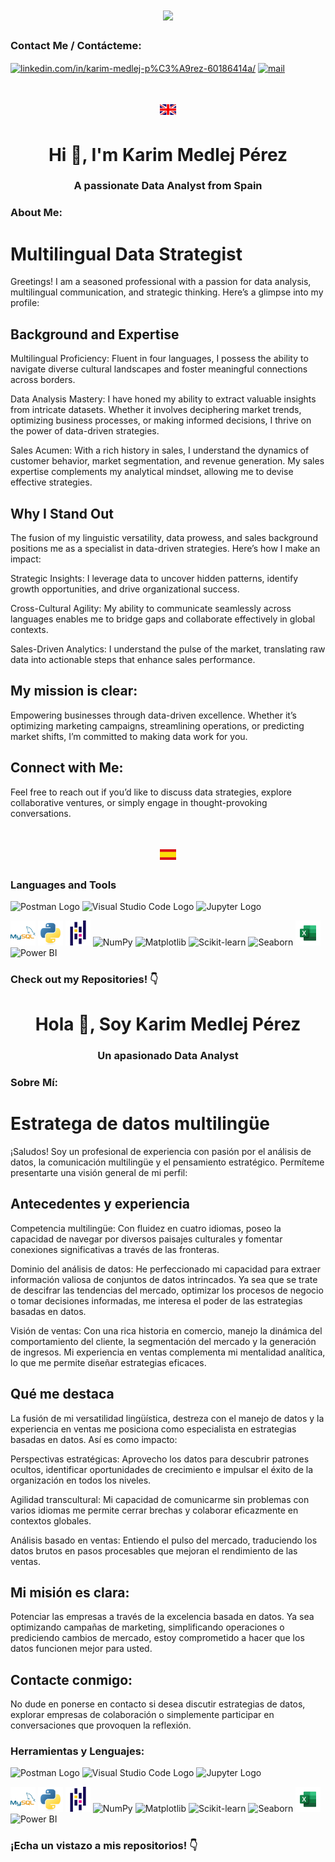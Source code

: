 <h1 align="center">
  <img src="https://github.com/Karim-Medlej/Karim-Medlej/blob/main/Karim%20Medlej%20P%C3%A9rez.png" />
</h1>

<h3 align="left">Contact Me / Contácteme:</h3>
<p align="left">
<a href="https://www.linkedin.com/in/karim-medlej/" rel="nofollow"><img align="center" src="https://www.vectorlogo.zone/logos/linkedin/linkedin-icon.svg" alt="linkedin.com/in/karim-medlej-p%C3%A9rez-60186414a/" height="30" width="40" style="max-width: 100%;"></a> 
<a href="mailto:karim.medlej.perez@gmail.com?Subject=Hola%20Karim%20nos%20gustaría%20conocerte"><img align="center" src="https://www.vectorlogo.zone/logos/gmail/gmail-icon.svg" height="35" width="35px" alt="mail" style="max-width: 100%;"></a>
</p>

<h1 align="center">
<img src="https://github.com/Karim-Medlej/Karim-Medlej/blob/main/gb.jpg" width="5%" height="5%">
</h1>

<h1 align="center">Hi 👋, I'm Karim Medlej Pérez</h1>
<h3 align="center">A passionate Data Analyst from Spain</h3>

<h3 align="left">About Me:</h3>
<p align="left">


# Multilingual Data Strategist
Greetings! I am a seasoned professional with a passion for data analysis, multilingual communication, and strategic thinking. Here’s a glimpse into my profile:

## Background and Expertise
Multilingual Proficiency: Fluent in four languages, I possess the ability to navigate diverse cultural landscapes and foster meaningful connections across borders.

Data Analysis Mastery: I have honed my ability to extract valuable insights from intricate datasets. Whether it involves deciphering market trends, optimizing business processes, or making informed decisions, I thrive on the power of data-driven strategies.

Sales Acumen: With a rich history in sales, I understand the dynamics of customer behavior, market segmentation, and revenue generation. My sales expertise complements my analytical mindset, allowing me to devise effective strategies.

## Why I Stand Out
The fusion of my linguistic versatility, data prowess, and sales background positions me as a specialist in data-driven strategies. Here’s how I make an impact:

Strategic Insights: I leverage data to uncover hidden patterns, identify growth opportunities, and drive organizational success.

Cross-Cultural Agility: My ability to communicate seamlessly across languages enables me to bridge gaps and collaborate effectively in global contexts.

Sales-Driven Analytics: I understand the pulse of the market, translating raw data into actionable steps that enhance sales performance.

## My mission is clear: 
Empowering businesses through data-driven excellence. Whether it’s optimizing marketing campaigns, streamlining operations, or predicting market shifts, I’m committed to making data work for you.

## Connect with Me:
Feel free to reach out if you’d like to discuss data strategies, explore collaborative ventures, or simply engage in thought-provoking conversations.

<h1 align="center">
<img src="https://github.com/Karim-Medlej/Karim-Medlej/blob/main/esp.jpg" width="5%" height="5%">
</h1>

<h3 align="left">Languages and Tools</h3>
<p align="left">
  <img src="https://www.vectorlogo.zone/logos/getpostman/getpostman-icon.svg" alt="Postman Logo" width="40" height="40"/>
  <img src="https://www.vectorlogo.zone/logos/visualstudio_code/visualstudio_code-ar21.svg" alt="Visual Studio Code Logo" width="90" height="40" style="max-width: 100%;"/>
  <img src="https://upload.wikimedia.org/wikipedia/commons/3/38/Jupyter_logo.svg" alt="Jupyter Logo" width="40" height="40"/>
</p>
<div class="images">
  <img src="https://raw.githubusercontent.com/devicons/devicon/master/icons/mysql/mysql-original-wordmark.svg" alt="MySQL" width="40" height="40" style="max-width: 100%; display: inline-block;">
  <img src="https://raw.githubusercontent.com/devicons/devicon/master/icons/python/python-original.svg" alt="Python" width="40" height="40" style="max-width: 100%; display: inline-block;">
  <img src="https://raw.githubusercontent.com/devicons/devicon/2ae2a900d2f041da66e950e4d48052658d850630/icons/pandas/pandas-original.svg" alt="Pandas" width="40" height="40" style="max-width: 100%;">
  <img src="https://upload.wikimedia.org/wikipedia/commons/6/67/Numpy-svgrepo-com.svg?uselang=es" alt="NumPy" width="40" height="40" style="max-width: 100%;">
  <img src="https://matplotlib.org/_static/logo2.svg" alt="Matplotlib" width="90" height="40" style="max-width: 100%;">
  <img src="https://upload.wikimedia.org/wikipedia/commons/0/05/Scikit_learn_logo_small.svg" alt="Scikit-learn" width="60" height="40" style="max-width: 100%;">
  <img src="https://seaborn.pydata.org/_images/logo-mark-lightbg.svg" alt="Seaborn" width="40" height="40" style="max-width: 100%;">
  <img src="https://github.com/Karim-Medlej/Karim-Medlej/blob/main/excel logo.png" width="40" height="40">
  <img src="https://upload.wikimedia.org/wikipedia/commons/c/cf/New_Power_BI_Logo.svg" alt="Power BI" width="40" height="40" style="max-width: 100%;">
</div>


### Check out my Repositories! 👇



<h1 align="center">Hola 👋, Soy Karim Medlej Pérez</h1>
<h3 align="center">Un apasionado Data Analyst</h3>

<h3 align="left">Sobre Mí:</h3>
<p align="left">


# Estratega de datos multilingüe
¡Saludos! Soy un profesional de experiencia con pasión por el análisis de datos, la comunicación multilingüe y el pensamiento estratégico. Permíteme presentarte una visión general de mi perfil:

## Antecedentes y experiencia
Competencia multilingüe: Con fluidez en cuatro idiomas, poseo la capacidad de navegar por diversos paisajes culturales y fomentar conexiones significativas a través de las fronteras.

Dominio del análisis de datos: He perfeccionado mi capacidad para extraer información valiosa de conjuntos de datos intrincados. Ya sea que se trate de descifrar las tendencias del mercado, optimizar los procesos de negocio o tomar decisiones informadas, me interesa el poder de las estrategias basadas en datos.

Visión de ventas: Con una rica historia en comercio, manejo la dinámica del comportamiento del cliente, la segmentación del mercado y la generación de ingresos. Mi experiencia en ventas complementa mi mentalidad analítica, lo que me permite diseñar estrategias eficaces.

## Qué me destaca
La fusión de mi versatilidad lingüística, destreza con el manejo de datos y la experiencia en ventas me posiciona como especialista en estrategias basadas en datos. Así es como impacto:

Perspectivas estratégicas: Aprovecho los datos para descubrir patrones ocultos, identificar oportunidades de crecimiento e impulsar el éxito de la organización en todos los niveles.

Agilidad transcultural: Mi capacidad de comunicarme sin problemas con varios idiomas me permite cerrar brechas y colaborar eficazmente en contextos globales.

Análisis basado en ventas: Entiendo el pulso del mercado, traduciendo los datos brutos en pasos procesables que mejoran el rendimiento de las ventas.

## Mi misión es clara: 
Potenciar las empresas a través de la excelencia basada en datos. Ya sea optimizando campañas de marketing, simplificando operaciones o prediciendo cambios de mercado, estoy comprometido a hacer que los datos funcionen mejor para usted.

## Contacte conmigo:
No dude en ponerse en contacto si desea discutir estrategias de datos, explorar empresas de colaboración o simplemente participar en conversaciones que provoquen la reflexión.

<h3 align="left">Herramientas y Lenguajes:</h3>
<p align="left">
  <img src="https://www.vectorlogo.zone/logos/getpostman/getpostman-icon.svg" alt="Postman Logo" width="40" height="40"/>
  <img src="https://www.vectorlogo.zone/logos/visualstudio_code/visualstudio_code-ar21.svg" alt="Visual Studio Code Logo" width="90" height="40" style="max-width: 100%;"/>
  <img src="https://upload.wikimedia.org/wikipedia/commons/3/38/Jupyter_logo.svg" alt="Jupyter Logo" width="40" height="40"/>
</p>
<div class="images">
  <img src="https://raw.githubusercontent.com/devicons/devicon/master/icons/mysql/mysql-original-wordmark.svg" alt="MySQL" width="40" height="40" style="max-width: 100%; display: inline-block;">
  <img src="https://raw.githubusercontent.com/devicons/devicon/master/icons/python/python-original.svg" alt="Python" width="40" height="40" style="max-width: 100%; display: inline-block;">
  <img src="https://raw.githubusercontent.com/devicons/devicon/2ae2a900d2f041da66e950e4d48052658d850630/icons/pandas/pandas-original.svg" alt="Pandas" width="40" height="40" style="max-width: 100%;">
  <img src="https://upload.wikimedia.org/wikipedia/commons/6/67/Numpy-svgrepo-com.svg?uselang=es" alt="NumPy" width="40" height="40" style="max-width: 100%;">
  <img src="https://matplotlib.org/_static/logo2.svg" alt="Matplotlib" width="90" height="40" style="max-width: 100%;">
  <img src="https://upload.wikimedia.org/wikipedia/commons/0/05/Scikit_learn_logo_small.svg" alt="Scikit-learn" width="60" height="40" style="max-width: 100%;">
  <img src="https://seaborn.pydata.org/_images/logo-mark-lightbg.svg" alt="Seaborn" width="40" height="40" style="max-width: 100%;">
  <img src="https://github.com/Karim-Medlej/Karim-Medlej/blob/main/excel logo.png" width="40" height="40">
  <img src="https://upload.wikimedia.org/wikipedia/commons/c/cf/New_Power_BI_Logo.svg" alt="Power BI" width="40" height="40" style="max-width: 100%;">
</div>


### ¡Echa un vistazo a mis repositorios! 👇
